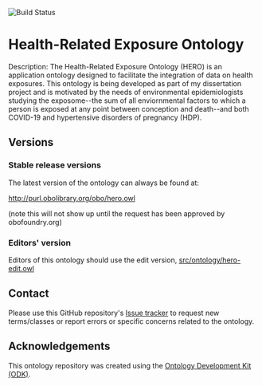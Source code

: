 
![Build Status](https://github.com/dillerm/HERO/workflows/CI/badge.svg)
# Health-Related Exposure Ontology

Description: The Health-Related Exposure Ontology (HERO) is an application ontology designed to facilitate the integration of data on health exposures. This ontology is being developed as part of my dissertation project and is motivated by the needs of environmental epidemiologists studying the exposome--the sum of all enviornmental factors to which a person is exposed at any point between conception and death--and both COVID-19 and hypertensive disorders of pregnancy (HDP).


## Versions

### Stable release versions

The latest version of the ontology can always be found at:

http://purl.obolibrary.org/obo/hero.owl

(note this will not show up until the request has been approved by obofoundry.org)

### Editors' version

Editors of this ontology should use the edit version, [src/ontology/hero-edit.owl](src/ontology/hero-edit.owl)

## Contact

Please use this GitHub repository's [Issue tracker](https://github.com/dillerm/HERO/issues) to request new terms/classes or report errors or specific concerns related to the ontology.

## Acknowledgements

This ontology repository was created using the [Ontology Development Kit (ODK)](https://github.com/INCATools/ontology-development-kit).
